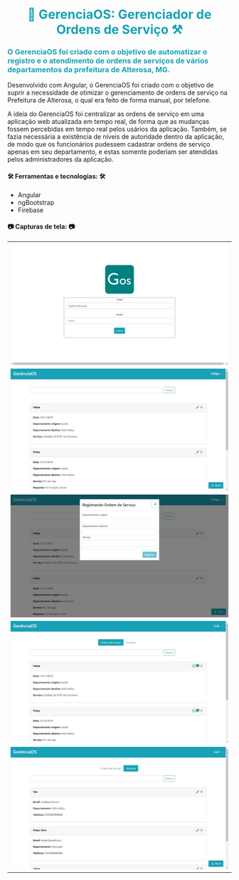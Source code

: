 <h1
  align="center"
  style="color: #17a2b7;"
>
  📱 GerenciaOS: Gerenciador de Ordens de Serviço ⚒
</h1>

<h3
  style="color: #17a2b7;"
>
  O GerenciaOS foi criado com o objetivo de automatizar o registro e o atendimento de ordens de serviços de vários departamentos da prefeitura de Alterosa, MG.
</h3>

<p>
  Desenvolvido com Angular, o GerenciaOS foi criado com o objetivo de suprir a necessidade de otimizar o gerenciamento de ordens de serviço na Prefeitura de Alterosa, o qual era feito de forma manual, por telefone.
</p>

<p>
  A ideia do GerenciaOS foi centralizar as ordens de serviço em uma aplicação web atualizada em tempo real, de forma que as mudanças fossem percebidas em tempo real pelos usários da aplicação. Também, se fazia necessária a existência de níveis de autoridade dentro da aplicação, de modo que os funcionários pudessem cadastrar ordens de serviço apenas em seu departamento, e estas somente poderiam ser atendidas pelos administradores da aplicação.
</p>

<h4>🛠 Ferramentas e tecnologias: 🛠</h4>
<ul>
  <li>Angular</li>
  <li>ngBootstrap</li>
  <li>Firebase</li>
</ul>

<h4>📷 Capturas de tela: 📷</h4>
<table>
  <tr>
    <td>
      <img
        src="screenshots/login.jpg"
        alt="Tela de login"
        title="Tela de login"
      >
    </td>
  </tr>
  <tr>
    <td>
      <img
        src="screenshots/home.jpg"
        alt="Homepage do usuário comum"
        title="Homepage do usuário comum"
      >
    </td>
  </tr>
  <tr>
    <td>
      <img
        src="screenshots/registrar_os.jpg"
        alt="Tela de cadastro de ordem de serviço pelo usuário"
        title="Tela de cadastro de ordem de serviço pelo usuário"
      >
    </td>
  </tr>
  <tr>
    <td>
      <img
        src="screenshots/home_admin_os.jpg"
        alt="Homepage do administrador na seção de ordens de serviço"
        title="Homepage do administrador na seção de ordens de serviço"
      >
    </td>
  </tr>
  <tr>
    <td>
      <img
        src="screenshots/home_admin_usuarios.jpg"
        alt="Homepage do administrador na seção de usuários"
        title="Homepage do administrador na seção de usuários"
      >
    </td>
  </tr>
</table>
